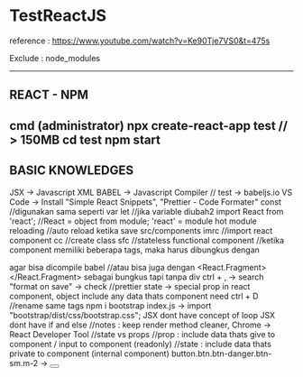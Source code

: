 # TestReactJS

reference : https://www.youtube.com/watch?v=Ke90Tje7VS0&t=475s

Exclude : node_modules

----------------
REACT - NPM
----------------
cmd (administrator)
npx create-react-app test // > 150MB
cd test
npm start
----------------
BASIC KNOWLEDGES
----------------
JSX -> Javascript XML
BABEL -> Javascript Compiler // test -> babeljs.io
VS Code -> Install "Simple React Snippets", "Prettier - Code Formater"
const //digunakan sama seperti var
let //jika variable diubah2
import React from 'react'; //React = object from module; 'react' = module
hot module reloading //auto reload ketika save
src/components
	imrc //import react component
	cc //create class
	sfc //stateless functional component
//ketika component memiliki beberapa tags, maka harus dibungkus dengan <div></div> agar bisa dicompile babel
//atau bisa juga dengan <React.Fragment></React.Fragment> sebagai bungkus tapi tanpa div
ctrl + , -> search "format on save" -> check //prettier
state -> special prop in react component, object include any data thats component need
ctrl + D //rename same tags
npm i bootstrap
index.js -> import "bootstrap/dist/css/bootstrap.css";
JSX dont have concept of loop
JSX dont have if and else
//notes : keep render method cleaner,
Chrome -> React Developer Tool
//state vs props
//prop : include data thats give to component / input to component (readonly)
//state : include data thats private to component (internal component)
button.btn.btn-danger.btn-sm.m-2 -> <button className="btn btn-danger btn-sm m-2"></button>
